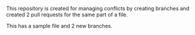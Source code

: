 This repository is created for managing conflicts by creating branches and created 2 pull requests for the same part of a file.

This has a sample file and 2 new branches.
